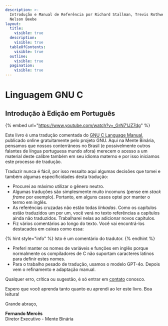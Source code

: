 ```yaml
---
description: >-
  Introdução e Manual de Referência por Richard Stallman, Trevis Rothwell e
  Nelson Beebe
layout:
  title:
    visible: true
  description:
    visible: true
  tableOfContents:
    visible: true
  outline:
    visible: true
  pagination:
    visible: true
---
```


# Linguagem GNU C

## Introdução à Edição em Português

{% embed url="https://www.youtube.com/watch?v=_GrN71JZ7dg" %}

Este livro é uma tradução comentada do [GNU C Language Manual](https://www.gnu.org/software/c-intro-and-ref/), publicado online gratuitamente pelo projeto GNU. Aqui na Mente Binária, pensamos que nossos conterrâneos no Brasil (e possivelmente outros falantes de língua portuguesa mundo afora) merecem o acesso a um material deste calibre também em seu idioma materno e por isso iniciamos este processo de tradução.

Traduzir nunca é fácil, por isso ressalto aqui algumas decisões que tomei e também algumas especificidades desta tradução:

* Procurei ao máximo utilizar o gênero neutro.
* Algumas traduções são simplesmente muito incomuns (pense em _stack frame_ por exemplo). Portanto, em alguns casos optei por manter o termo em inglês.
* As referências cruzadas não estão todas _linkadas_. Como os capítulos estão traduzidos um por um, você verá no texto referências a capítulos ainda não traduzidos. Trabalharei nelas ao adicionar novos capítulos.
* Fiz vários comentários ao longo do texto. Você vai encontrá-los destacados em caixas como essa:

{% hint style="info" %}
Isto é um comentário do tradutor.
{% endhint %}

* Preferi manter os nomes de variáveis e funções em inglês porque normalmente os compiladores de C não suportam caracteres latinos para definir estes nomes.
* Para o trabalho pesado de tradução, usamos o modelo GPT-4o. Depois vem o refinamento e adaptação manual.

Qualquer erro, crítica ou sugestão, é só entrar em [contato](https://www.mentebinaria.com.br/contact/) conosco.

Espero que você aprenda tanto quanto eu aprendi ao ler este livro. Boa leitura!

Grande abraço,

**Fernando Mercês**\
Diretor Executivo - Mente Binária
